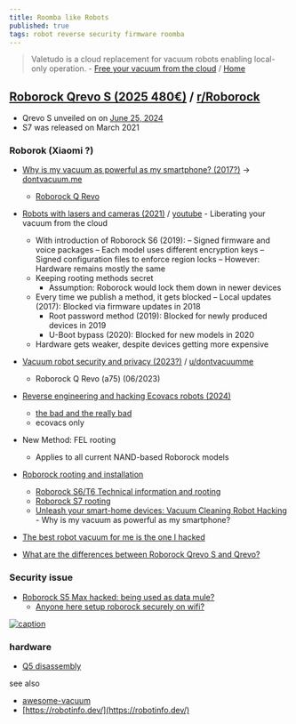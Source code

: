 ```yaml
---
title: Roomba like Robots
published: true
tags: robot reverse security firmware roomba
---
```

> Valetudo is a cloud replacement for vacuum robots enabling local-only operation. - [Free your vacuum from the cloud](https://github.com/Hypfer/Valetudo) / [Home](https://valetudo.cloud/pages/companion_apps/valeronoi.html)

## [Roborock Qrevo S (2025 480€)](https://www.amazon.fr/dp/B0D4YK2CQW) / [ r/Roborock](https://www.reddit.com/r/Roborock/)

- Qrevo S unveiled on on [June 25, 2024](https://www.reddit.com/r/Roborock/comments/1c7kax7/comparison_of_models_2024/)
- S7 was released on March 2021

### Roborok (Xiaomi ?)

- [Why is my vacuum as powerful as my smartphone? (2017?)](https://media.ccc.de/v/34c3-9147-unleash_your_smart-home_devices_vacuum_cleaning_robot_hacking) -> [dontvacuum.me](https://www.dontvacuum.me/)
	- [Roborock Q Revo](https://robotinfo.dev/detail_roborock.vacuum.a75_0.html)
- [Robots with lasers and cameras (2021)](https://dontvacuum.me/talks/DEFCON29/DEFCON29-vacuum-robots.pdf) / [youtube](https://www.youtube.com/playlist?list=PL9PoaNtZCJRYiwGlHVpGZdVqPKQ2mo57k) - Liberating your vacuum from the cloud
	- With introduction of Roborock S6 (2019):
    	– Signed firmware and voice packages
        – Each model uses different encryption keys
        – Signed configuration files to enforce region locks
        – However: Hardware remains mostly the same
    - Keeping rooting methods secret
    	- Assumption: Roborock would lock them down in newer devices
    - Every time we publish a method, it gets blocked
    	– Local updates (2017): Blocked via firmware updates in 2018
        - Root password method (2019): Blocked for newly produced devices in 2019
        - U-Boot bypass (2020): Blocked for new models in 2020
    - Hardware gets weaker, despite devices getting more expensive
- [Vacuum robot security and privacy (2023?)](https://dontvacuum.me/talks/DEFCON31/DEFCON31-vacuum-robots-final.pdf) / [u/dontvacuumme  ](https://www.reddit.com/user/dontvacuumme/)
	- Roborock Q Revo (a75) (06/2023)
- [Reverse engineering and hacking Ecovacs robots (2024)](https://dontvacuum.me/talks/DEFCON32/DEFCON32_reveng_hacking_ecovacs_robots.html)
	- [the bad and the really bad](https://dontvacuum.me/talks/HITCON2024/HITCON-CMT-2024_Ecovacs.pdf)
    - ecovacs only

    
- New Method: FEL rooting
	- Applies to all current NAND-based Roborock models
        
- [Roborock rooting and installation](https://valetudo.cloud/pages/installation/roborock.html)
	- [Roborock S6/T6 Technical information and rooting](https://www.youtube.com/watch?v=r_04K5SPEXI)
    - [Roborock S7 rooting](https://www.reddit.com/r/Roborock/comments/vlvep2/roborock_s7_rootingvaletudo_tutorial/)
    - [Unleash your smart-home devices: Vacuum Cleaning Robot Hacking ](https://media.ccc.de/v/34c3-9147-unleash_your_smart-home_devices_vacuum_cleaning_robot_hacking) - Why is my vacuum as powerful as my smartphone? 
- [The best robot vacuum for me is the one I hacked](https://www.theverge.com/23934731/valetudo-robot-vacuum-hacking)

- [What are the differences between Roborock Qrevo S and Qrevo?](https://support.roborock.com/hc/en-us/articles/33953752924697-What-are-the-differences-between-Roborock-Qrevo-S-and-Qrevo)

### Security issue

- [Roborock S5 Max hacked: being used as data mule?](https://www.reddit.com/r/Roborock/comments/kpvrj5/roborock_s5_max_hacked_being_used_as_data_mule/)
	- [Anyone here setup roborock securely on wifi?](https://www.reddit.com/r/Roborock/comments/q321g6/anyone_here_setup_roborock_securely_on_wifi_seems/)

[![caption](https://valetudo.cloud/pages/installation/img/s5e_mainboard_fel_root.jpg) ](https://valetudo.cloud/pages/installation/roborock.html)

### hardware
- [Q5 disassembly](https://www.reddit.com/r/Roborock/comments/1bzfmlo/q5_disassembly_to_access_parts_for_repair_images/)

see also
- [awesome-vacuum](https://github.com/awesome-vacuum/awesome-vacuum?tab=readme-ov-file#awesome-vacuum)
- [https://robotinfo.dev/](https://robotinfo.dev/)
